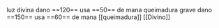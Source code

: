 luz divina dano ==120== usa ==50== de mana
queimadura grave dano ==150== usa ==60== de mana
[[queimadura]]
[[Divino]]
